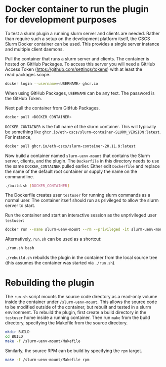 # Docker container to run the plugin for development purposes

To test a slurm plugin a running slurm server and clients are needed. Rather
than require such a setup on the development platform itself, the CSCS Slurm
Docker container can be used. This provides a single server instance and
multiple client daemons. 

Pull the container that runs a slurm server and clients. The container is
hosted on GitHub Packages. To access this server you will need a GitHub Access
Token (https://github.com/settings/tokens) with at least the read:packages scope.
```bash
docker login --username=<USERNAME> ghcr.io 
```
When using GitHub Packages, `USERNAME` can be any text. The password is the GitHub Token.

Next pull the container from GitHub Packages.
```bash
docker pull <DOCKER_CONTAINER>
```
`DOCKER_CONTAINER` is the full name of the slurm container. This will typically
be something like `ghcr.io/eth-cscs/slurm-container-SLURM_VERSION:latest`.
For instance,
```bash
docker pull ghcr.io/eth-cscs/slurm-container-20.11.9:latest
```

Now build a container named `slurm-uenv-mount` that contains the Slurm server, clients, and the plugin.
The `Dockerfile` in this directory needs to use the same `DOCKER_CONTAINER` pulled earlier.
Either edit `Dockerfile` and replace the name of the default root container or supply the name on the commandline.
```bash
./build.sh [DOCKER_CONTAINER]
```

The Dockerfile creates user `testuser` for running slurm commands as a normal user. The container itself should run
as privileged to allow the slurm server to start.

Run the container and start an interactive session as the unprivileged user `testuser`:
```bash
docker run --name slurm-uenv-mount --rm --privileged -it slurm-uenv-mount bash
```

Alternatively, `run.sh` can be used as a shortcut:
```bash
./run.sh bash
```

`./rebuild.sh` rebuilds the plugin in the container from the local source tree (this assumes the container was started via `./run.sh`).

# Rebuilding the plugin

The `run.sh` script mounts the source code directory as a read-only volume inside the container under `/slurm-uenv-mount`.
This allows the source code to be modified outside of the container, but rebuilt and tested in a slurm environment. 
To rebuild the plugin, first create a build directory in the `testuser` home inside a running container.
Then run `make` from the build directory, specifying the Makefile from the source directory.
```bash
mkdir BUILD
cd BUILD
make -f /slurm-uenv-mount/Makefile
```

Similarly, the source RPM can be build by specifying the `rpm` target.
```bash
make -f /slurm-uenv-mount/Makefile rpm
```

